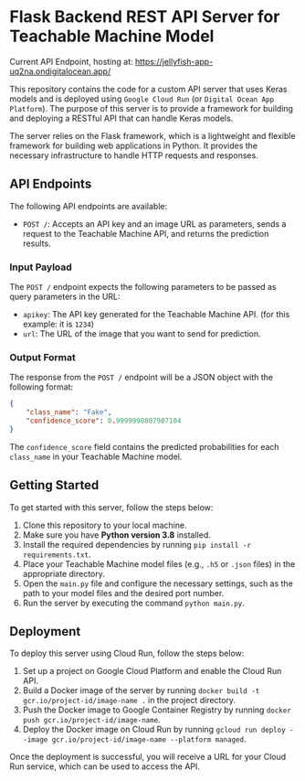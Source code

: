 # Flask Backend REST API Server for Teachable Machine Model
Current API Endpoint, hosting at: https://jellyfish-app-uq2na.ondigitalocean.app/

This repository contains the code for a custom API server that uses Keras models and is deployed using `Google Cloud Run` (or `Digital Ocean App Platform`). The purpose of this server is to provide a framework for building and deploying a RESTful API that can handle Keras models.

The server relies on the Flask framework, which is a lightweight and flexible framework for building web applications in Python. It provides the necessary infrastructure to handle HTTP requests and responses.

## API Endpoints
The following API endpoints are available:

- `POST /`: Accepts an API key and an image URL as parameters, sends a request to the Teachable Machine API, and returns the prediction results.

### Input Payload
The `POST /` endpoint expects the following parameters to be passed as query parameters in the URL:

- `apikey`: The API key generated for the Teachable Machine API. (for this example: it is `1234`)
- `url`: The URL of the image that you want to send for prediction.

### Output Format
The response from the `POST /` endpoint will be a JSON object with the following format:

```json
{
    "class_name": "Fake",
    "confidence_score": 0.9999998807907104
}
```

The `confidence_score` field contains the predicted probabilities for each `class_name` in your Teachable Machine model.

## Getting Started
To get started with this server, follow the steps below:

1. Clone this repository to your local machine.
2. Make sure you have **Python version 3.8** installed.
3. Install the required dependencies by running `pip install -r requirements.txt`.
4. Place your Teachable Machine model files (e.g., `.h5` or `.json` files) in the appropriate directory.
5. Open the `main.py` file and configure the necessary settings, such as the path to your model files and the desired port number.
6. Run the server by executing the command `python main.py`.

## Deployment
To deploy this server using Cloud Run, follow the steps below:

1. Set up a project on Google Cloud Platform and enable the Cloud Run API.
2. Build a Docker image of the server by running `docker build -t gcr.io/project-id/image-name .` in the project directory.
3. Push the Docker image to Google Container Registry by running `docker push gcr.io/project-id/image-name`.
4. Deploy the Docker image on Cloud Run by running `gcloud run deploy --image gcr.io/project-id/image-name --platform managed`.

Once the deployment is successful, you will receive a URL for your Cloud Run service, which can be used to access the API.
